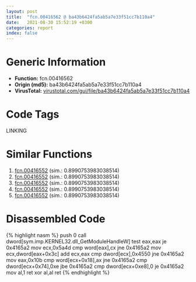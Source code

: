 ```yaml
---
layout: post
title:  "fcn.00416562 @ ba43b6424fa5ab5a7e33f51cc7b110a4"
date:   2021-08-30 15:52:19 +0300
categories: report
index: false
---
```


# Generic Information
- **Function:** fcn.00416562
- **Origin (md5):** ba43b6424fa5ab5a7e33f51cc7b110a4
- **VirusTotal:** [virustotal.com/gui/file/ba43b6424fa5ab5a7e33f51cc7b110a4][virustotal_ref]

# Code Tags
<span class="tag" id="LINKING">LINKING</span>


# Similar Functions

1. [fcn.00416552][similar_1_ref] (sim.: 0.8990753983038514)
2. [fcn.00416552][similar_2_ref] (sim.: 0.8990753983038514)
3. [fcn.00416552][similar_3_ref] (sim.: 0.8990753983038514)
4. [fcn.00416552][similar_4_ref] (sim.: 0.8990753983038514)
5. [fcn.00416552][similar_5_ref] (sim.: 0.8990753983038514)


# Disassembled Code

{% highlight nasm %}
push 0
call dword[sym.imp.KERNEL32.dll_GetModuleHandleW]
test eax,eax
je 0x4165a2
mov ecx,0x5a4d
cmp word[eax],cx
jne 0x4165a2
mov ecx,dword[eax+0x3c]
add ecx,eax
cmp dword[ecx],0x4550
jne 0x4165a2
mov eax,0x10b
cmp word[ecx+0x18],ax
jne 0x4165a2
cmp dword[ecx+0x74],0xe
jbe 0x4165a2
cmp dword[ecx+0xe8],0
je 0x4165a2
mov al,1
ret 
xor al,al
ret 
{% endhighlight %}


[similar_1_ref]: /report/fcn.00416552@78d87ce975ba70d0cc402a6e27d0fe4d
[similar_2_ref]: /report/fcn.00416552@9a2bad274a2589d79ad41d22bed0da1b
[similar_3_ref]: /report/fcn.00416552@12af8d27b47d447878b35a801d6674d2
[similar_4_ref]: /report/fcn.00416552@d6c317856ac98c781688fa16e87b98fa
[similar_5_ref]: /report/fcn.00416552@835812ed365516de32516b9bf14b0450
[virustotal_ref]: https://www.virustotal.com/gui/file/ba43b6424fa5ab5a7e33f51cc7b110a4
